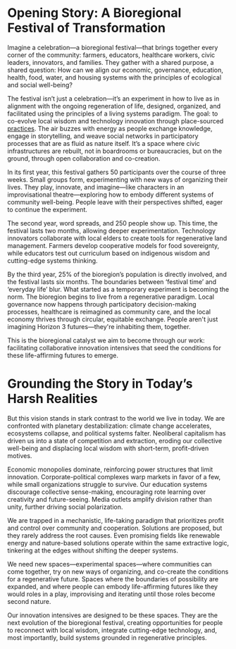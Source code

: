 
# Opening Story: A Bioregional Festival of Transformation

Imagine a celebration—a bioregional festival—that brings together every corner of the community: farmers, educators, healthcare workers, civic leaders, innovators, and families. They gather with a shared purpose, a shared question: How can we align our economic, governance, education, health, food, water, and housing systems with the principles of ecological and social well-being?

The festival isn’t just a celebration—it’s an experiment in how to live as in alignment with the ongoing regeneration of life, designed, organized, and facilitated using the principles of a living systems paradigm. The goal: to co-evolve local wisdom and technology innovation through place-sourced [practices](/practices). The air buzzes with energy as people exchange knowledge, engage in storytelling, and weave social networks in participatory processes that are as fluid as nature itself. It’s a space where civic infrastructures are rebuilt, not in boardrooms or bureaucracies, but on the ground, through open collaboration and co-creation.

In its first year, this festival gathers 50 participants over the course of three weeks. Small groups form, experimenting with new ways of organizing their lives. They play, innovate, and imagine—like characters in an improvisational theatre—exploring how to embody different systems of community well-being. People leave with their perspectives shifted, eager to continue the experiment.

The second year, word spreads, and 250 people show up. This time, the festival lasts two months, allowing deeper experimentation. Technology innovators collaborate with local elders to create tools for regenerative land management. Farmers develop cooperative models for food sovereignty, while educators test out curriculum based on indigenous wisdom and cutting-edge systems thinking.

By the third year, 25% of the bioregion’s population is directly involved, and the festival lasts six months. The boundaries between ‘festival time’ and ‘everyday life’ blur. What started as a temporary experiment is becoming the norm. The bioregion begins to live from a regenerative paradigm. Local governance now happens through participatory decision-making processes, healthcare is reimagined as community care, and the local economy thrives through circular, equitable exchange. People aren't just imagining Horizon 3 futures—they're inhabiting them, together.

This is the bioregional catalyst we aim to become through our work: facilitating collaborative innovation intensives that seed the conditions for these life-affirming futures to emerge.

# Grounding the Story in Today’s Harsh Realities

But this vision stands in stark contrast to the world we live in today. We are confronted with planetary destabilization: climate change accelerates, ecosystems collapse, and political systems falter. Neoliberal capitalism has driven us into a state of competition and extraction, eroding our collective well-being and displacing local wisdom with short-term, profit-driven motives.

Economic monopolies dominate, reinforcing power structures that limit innovation. Corporate-political complexes warp markets in favor of a few, while small organizations struggle to survive. Our education systems discourage collective sense-making, encouraging rote learning over creativity and future-seeing. Media outlets amplify division rather than unity, further driving social polarization.

We are trapped in a mechanistic, life-taking paradigm that prioritizes profit and control over community and cooperation. Solutions are proposed, but they rarely address the root causes. Even promising fields like renewable energy and nature-based solutions operate within the same extractive logic, tinkering at the edges without shifting the deeper systems.

We need new spaces—experimental spaces—where communities can come together, try on new ways of organizing, and co-create the conditions for a regenerative future. Spaces where the boundaries of possibility are expanded, and where people can embody life-affirming futures like they would roles in a play, improvising and iterating until those roles become second nature.

Our innovation intensives are designed to be these spaces. They are the next evolution of the bioregional festival, creating opportunities for people to reconnect with local wisdom, integrate cutting-edge technology, and, most importantly, build systems grounded in regenerative principles.
